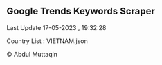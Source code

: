 

## Google Trends Keywords Scraper 
 
Last Update 17-05-2023 , 19:32:28

Country List :
VIETNAM.json



© Abdul Muttaqin 

